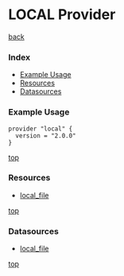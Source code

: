 # LOCAL Provider
[back](../index.md)
### Index
- [Example Usage](#example-usage)
- [Resources](#resources)
- [Datasources](#datasources)
### Example Usage
```hcl
provider "local" {
  version = "2.0.0"
}
```
[top](#index)
### Resources
- [local_file](r/local%5Ffile.md)

[top](#index)
### Datasources
- [local_file](d/local%5Ffile.md)

[top](#index)
